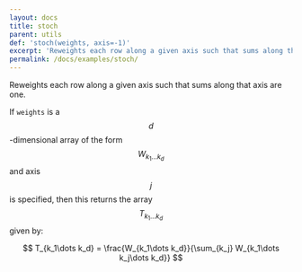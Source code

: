 ```yaml
---
layout: docs
title: stoch
parent: utils
def: 'stoch(weights, axis=-1)'
excerpt: 'Reweights each row along a given axis such that sums along that axis are one.'
permalink: /docs/examples/stoch/
---
```

Reweights each row along a given axis such that sums along that axis are one.

If `weights` is a $$d$$-dimensional array
of the form $$W_{k_1\dots k_d}$$ and axis $$j$$ is specified, then this returns the array $$T_{k_1\dots k_d}$$ given by:

$$
T_{k_1\dots k_d} = \frac{W_{k_1\dots k_d}}{\sum_{k_j} W_{k_1\dots k_j\dots k_d}}
$$